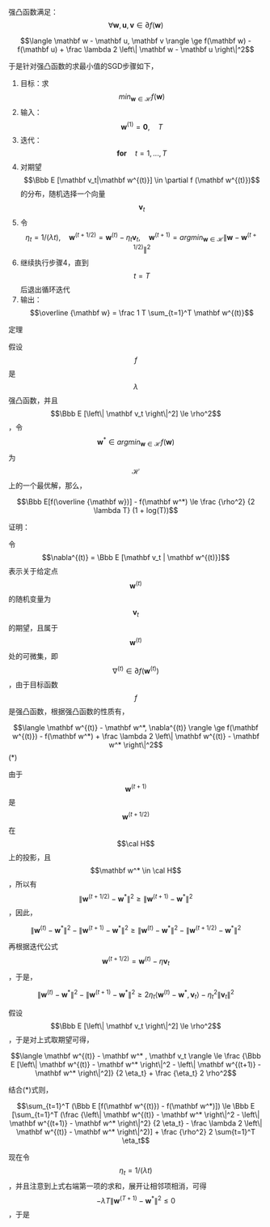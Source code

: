 强凸函数满足：$$\forall \mathbf w, \mathbf u, \mathbf v \in \partial f(\mathbf w)$$

$$\langle \mathbf w - \mathbf u, \mathbf v \rangle \ge f(\mathbf w) - f(\mathbf u) + \frac \lambda 2 \left\| \mathbf w - \mathbf u \right\|^2$$

于是针对强凸函数的求最小值的SGD步骤如下，

1. 目标：求 $$min_{\mathbf w \in \mathcal H} f(\mathbf w)$$
2. 输入：$$\mathbf w^{(1)} = \mathbf 0, \quad T$$
3. 迭代：$$\mathbf {for} \quad t = 1,...,T$$
4. 对期望$$\Bbb E [\mathbf v_t|\mathbf w^{(t)}] \in \partial f (\mathbf w^{(t)})$$的分布，随机选择一个向量$$\mathbf v_t$$
5. 令$$\eta_t = 1 / (\lambda t), \quad \mathbf w^{(t+1/2)} = \mathbf w^{(t)} - \eta_t \mathbf v_t, \quad \mathbf w^{(t+1)} = argmin_{\mathbf w \in \mathcal H} \left\| \mathbf w - \mathbf w^{(t+1/2)} \right\|^2$$
6. 继续执行步骤4，直到$$t=T$$ 后退出循环迭代
7. 输出：$$\overline {\mathbf w} = \frac 1 T \sum_{t=1}^T \mathbf w^{(t)}$$

定理

假设$$f$$ 是$$\lambda$$ 强凸函数，并且$$\Bbb E [\left\| \mathbf v_t \right\|^2] \le \rho^2$$，令$$\mathbf w^* \in argmin_{\mathbf w \in \mathcal H} f(\mathbf w)$$ 为$$\mathcal H$$ 上的一个最优解，那么，

$$\Bbb E[f(\overline {\mathbf w})] - f(\mathbf w^*) \le \frac {\rho^2} {2 \lambda T} (1 + log(T))$$

证明：

令$$\nabla^{(t)} = \Bbb E [\mathbf v_t | \mathbf w^{(t)}]$$表示关于给定点$$\mathbf w^{(t)}$$ 的随机变量为$$\mathbf v_t$$ 的期望，且属于$$\mathbf w^{(t)}$$处的可微集，即 $$\nabla^{(t)} \in \partial f(\mathbf w^{(t)})$$，由于目标函数$$f$$ 是强凸函数，根据强凸函数的性质有，

$$\langle \mathbf w^{(t)} - \mathbf w^*, \nabla^{(t)} \rangle \ge f(\mathbf w^{(t)}) - f(\mathbf w^*) + \frac \lambda 2 \left\| \mathbf w^{(t)} - \mathbf w^* \right\|^2$$     \(\*\)

由于$$\mathbf w^{(t+1)}$$ 是$$\mathbf w^{(t+1/2)}$$ 在$$\cal H$$ 上的投影，且$$\mathbf w^* \in \cal H$$，所以有$$\left\| \mathbf w^{(t+1/2)} - \mathbf w^* \right\|^2 \ge \left\| \mathbf w^{(t+1)} - \mathbf w^* \right\|^2$$，因此，

$$\left\| \mathbf w^{(t)} - \mathbf w^* \right\|^2 - \left\| \mathbf w^{(t+1)} - \mathbf w^* \right\|^2 \ge \left\| \mathbf w^{(t)} - \mathbf w^* \right\|^2 - \left\| \mathbf w^{(t+1/2)} - \mathbf w^* \right\|^2 $$

再根据迭代公式 $$\mathbf w^{(t+1/2)} = \mathbf w^{(t)} - \eta \mathbf v_t$$，于是，

$$\left\| \mathbf w^{(t)} - \mathbf w^* \right\|^2 - \left\| \mathbf w^{(t+1)} - \mathbf w^* \right\|^2 \ge 2 \eta_t \langle \mathbf w^{(t)} - \mathbf w^* , \mathbf v_t \rangle - \eta_t^2 \left\| \mathbf v_t \right\|^2$$

假设$$\Bbb E [\left\| \mathbf v_t \right\|^2] \le \rho^2$$，于是对上式取期望可得，

$$\langle \mathbf w^{(t)} - \mathbf w^* , \mathbf v_t \rangle \le \frac {\Bbb E [\left\| \mathbf w^{(t)} - \mathbf w^* \right\|^2 - \left\| \mathbf w^{(t+1)} - \mathbf w^* \right\|^2]} {2 \eta_t} + \frac {\eta_t} 2 \rho^2$$

结合\(\*\)式则，

$$\sum_{t=1}^T (\Bbb E [f(\mathbf w^{(t)}) - f(\mathbf w^*)]) \le \Bbb E [\sum_{t=1}^T (\frac {\left\| \mathbf w^{(t)} - \mathbf w^* \right\|^2 - \left\| \mathbf w^{(t+1)} - \mathbf w^* \right\|^2} {2 \eta_t} - \frac \lambda 2 \left\| \mathbf w^{(t)} - \mathbf w^* \right\|^2)] + \frac {\rho^2} 2 \sum{t=1}^T \eta_t$$

现在令$$\eta_t = 1/(\lambda t)$$，并且注意到上式右端第一项的求和，展开让相邻项相消，可得 $$- \lambda T \left\| \mathbf w^{(T+1)} - \mathbf w^* \right\|^2 \le 0 $$，于是



